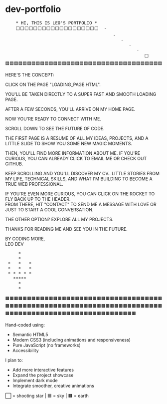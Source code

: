 # dev-portfolio
<pre>
    * HI, THIS IS LEO'S PORTFOLIO * 
    ⬜⬜⬜⬜⬜⬜⬜⬜⬜⬜⬜⬜⬜⬜⬜⬜⬜⬜⬜  ·
                                         ·
                                            ·
                                               ·
                                                  ·
                                                     ⬜               
🟦🟦🟦🟦🟦🟦🟦🟦🟦🟦🟦🟦🟦🟦🟦🟦🟦🟦🟦🟦🟦🟦🟦🟦🟦🟦🟦🟦🟦🟦🟦🟦🟦🟦🟦🟦🟦🟦🟦🟦🟦🟦🟦🟦🟦🟦🟦🟦🟦🟦🟦🟦🟦🟦🟦🟦🟦🟦🟦🟦🟦🟦🟦🟦🟦🟦🟦🟦🟦🟦🟦🟦🟦🟦🟦🟦🟦🟦🟦🟦🟦🟦🟦🟦🟦🟦🟦🟦🟦🟦🟦🟦🟦🟦🟦🟦🟦🟦🟦🟦🟦🟦
</pre>
HERE'S THE CONCEPT:

CLICK ON THE PAGE "LOADING_PAGE.HTML".

YOU'LL BE TAKEN DIRECTLY TO A SUPER FAST AND SMOOTH LOADING PAGE.

AFTER A FEW SECONDS, YOU'LL ARRIVE ON MY HOME PAGE.

NOW YOU'RE READY TO CONNECT WITH ME.

SCROLL DOWN TO SEE THE FUTURE OF CODE.
 
THE FIRST PAGE IS A RESUME OF ALL MY IDEAS, PROJECTS, AND A LITTLE SLIDE TO SHOW YOU SOME NEW MAGIC MOMENTS.

THEN, YOU'LL FIND MORE INFORMATION ABOUT ME.
IF YOU'RE CURIOUS, YOU CAN ALREADY CLICK TO EMAIL ME OR CHECK OUT GITHUB.

KEEP SCROLLING AND YOU'LL DISCOVER MY CV.. LITTLE STORIES FROM MY LIFE, TECHNICAL SKILLS, AND WHAT I'M BUILDING TO BECOME A TRUE WEB PROFESSIONAL.

IF YOU'RE EVEN MORE CURIOUS, YOU CAN CLICK ON THE ROCKET TO FLY BACK UP TO THE HEADER.  
FROM THERE, HIT "CONTACT" TO SEND ME A MESSAGE WITH LOVE OR JUST TO START A COOL CONVERSATION.

THE OTHER OPTION? EXPLORE ALL MY PROJECTS.

THANKS FOR READING ME AND SEE YOU IN THE FUTURE.

BY CODING MORE,  
LEO DEV
<pre>
     *    
     *    
 *   *   *
 *   *   *
 * * * * *
   *****  
     *    
     *
</pre>
🟫🟫🟫🟫🟫🟫🟫🟫🟫🟫🟫🟫🟫🟫🟫🟫🟫🟫🟫🟫🟫🟫🟫🟫🟫🟫🟫🟫🟫🟫🟫🟫🟫🟫🟫🟫🟫🟫🟫🟫🟫🟫🟫🟫🟫🟫🟫🟫🟫🟫🟫🟫🟫🟫🟫🟫🟫🟫🟫🟫🟫🟫🟫🟫🟫🟫🟫🟫🟫🟫🟫🟫🟫🟫🟫🟫🟫🟫🟫🟫🟫🟫🟫🟫🟫🟫🟫🟫🟫🟫🟫🟫🟫🟫🟫🟫🟫🟫🟫🟫🟫🟫

Hand-coded using:
- Semantic HTML5
- Modern CSS3 (including animations and responsiveness)
- Pure JavaScript (no frameworks)
- Accessibility


I plan to:
- Add more interactive features
- Expand the project showcase
- Implement dark mode
- Integrate smoother, creative animations

⬜ = shooting star | 🟦 = sky | 🟫 = earth
